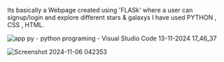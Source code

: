 Its basically a  Webpage created using 'FLASk' where a user can signup/login and explore different stars & galaxys
I have used PYTHON , CSS , HTML.



![app py - python programing - Visual Studio Code 13-11-2024 17_46_37](https://github.com/user-attachments/assets/4d71a9cf-1e73-4424-b735-cfff1709cca3)

![Screenshot 2024-11-06 042353](https://github.com/user-attachments/assets/0585016a-9646-4020-bd18-9d7e4031b7d0)
